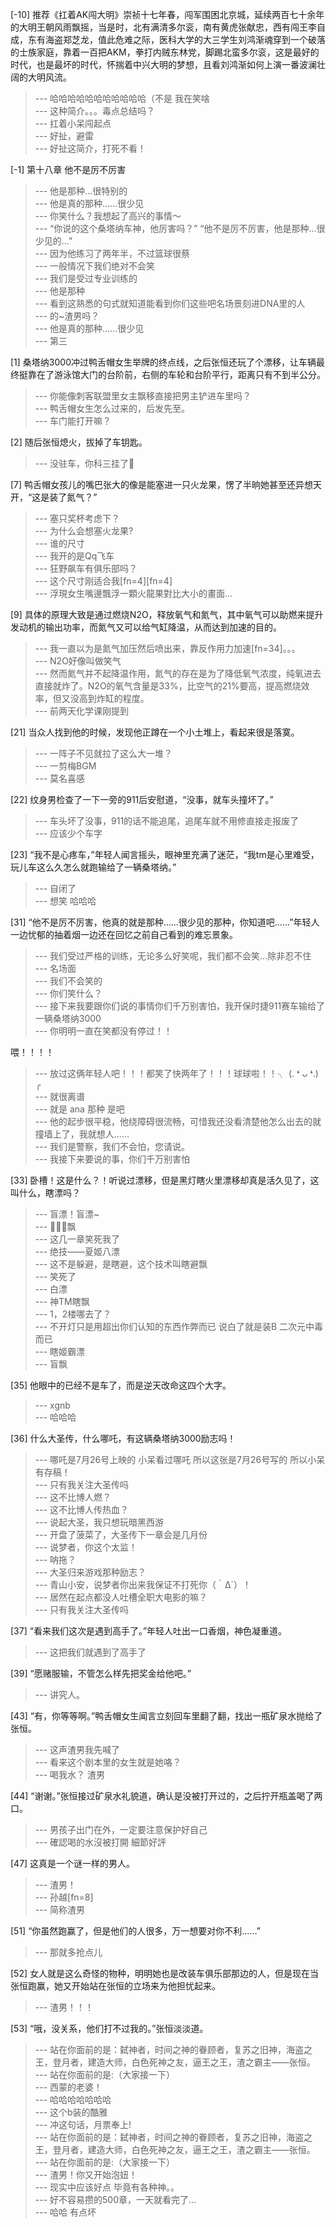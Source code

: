 
[-10] 推荐《扛着AK闯大明》崇祯十七年春，闯军围困北京城，延续两百七十余年的大明王朝风雨飘摇，当是时，北有满清多尔衮，南有黄虎张献忠，西有闯王李自成，东有海盗郑芝龙，值此危难之际，医科大学的大三学生刘鸿渐魂穿到一个破落的士族家庭，靠着一百把AKM，拳打内贼东林党，脚踢北蛮多尔衮，这是最好的时代，也是最坏的时代，怀揣着中兴大明的梦想，且看刘鸿渐如何上演一番波澜壮阔的大明风流。
>--- 哈哈哈哈哈哈哈哈哈哈哈（不是 我在笑啥<br>
>--- 这种简介。。。毒点总结吗？<br>
>--- 扛着小呆闯起点<br>
>--- 好扯，避雷<br>
>--- 好扯这简介，打死不看！<br>

[-1] 第十八章 他不是厉不厉害
>--- 他是那种…很特别的<br>
>--- 他是真的那种……很少见<br>
>--- 你笑什么？我想起了高兴的事情～<br>
>--- “你说的这个桑塔纳车神，他厉害吗？”
“他不是厉不厉害，他是那种…很少见的…”<br>
>--- 因为他练习了两年半，不过篮球很蔡<br>
>--- 一般情况下我们绝对不会笑<br>
>--- 我们是受过专业训练的<br>
>--- 他是那种<br>
>--- 看到这熟悉的句式就知道能看到你们这些吧名场景刻进DNA里的人<br>
>--- 的~渣男吗？<br>
>--- 他是真的那种……很少见<br>
>--- 第三<br>

[1] 桑塔纳3000冲过鸭舌帽女生举牌的终点线，之后张恒还玩了个漂移，让车辆最终挺靠在了游泳馆大门的台阶前，右侧的车轮和台阶平行，距离只有不到半公分。
>--- 你能像刺客联盟里女主飘移直接把男主铲进车里吗？<br>
>--- 鸭舌帽女生怎么过来的，后发先至。<br>
>--- 车门能打开嘛？<br>

[2] 随后张恒熄火，拔掉了车钥匙。
>--- 没驻车，你科三挂了🐶<br>

[7] 鸭舌帽女孩儿的嘴巴张大的像是能塞进一只火龙果，愣了半晌她甚至还异想天开，“这是装了氮气？”
>--- 塞只奖杯考虑下？<br>
>--- 为什么会想塞火龙果?<br>
>--- 谁的尺寸<br>
>--- 我开的是Qq飞车<br>
>--- 狂野飙车有俱乐部吗？<br>
>--- 这个尺寸刚适合我[fn=4][fn=4]<br>
>--- 浮現女生嘴邊飄浮一顆火龍果對比大小的畫面...<br>

[9] 具体的原理大致是通过燃烧N2O，释放氧气和氮气，其中氧气可以助燃来提升发动机的输出功率，而氮气又可以给气缸降温，从而达到加速的目的。
>--- 我一直以为是氮气加压然后喷出来，靠反作用力加速[fn=34]。。。<br>
>--- N2O好像叫做笑气<br>
>--- 然而氮气并不起降温作用，氮气的存在是为了降低氧气浓度，纯氧进去直接就炸了。N2O的氧气含量是33%，比空气的21%要高，提高燃烧效率，但又没高到炸缸的程度。<br>
>--- 前两天化学课刚提到<br>

[21] 当众人找到他的时候，发现他正蹲在一个小土堆上，看起来很是落寞。
>--- 一阵子不见就拉了这么大一堆？<br>
>--- 一剪梅BGM<br>
>--- 莫名喜感<br>

[22] 纹身男检查了一下一旁的911后安慰道，“没事，就车头撞坏了。”
>--- 车头坏了没事，911的话不能追尾，追尾车就不用修直接走报废了<br>
>--- 应该少个车字<br>

[23] “我不是心疼车，”年轻人闻言摇头，眼神里充满了迷茫，“我tm是心里难受，玩儿车这么久怎么就跑输给了一辆桑塔纳。”
>--- 自闭了<br>
>--- 想笑 哈哈哈<br>

[31] “他不是厉不厉害，他真的就是那种……很少见的那种，你知道吧……”年轻人一边忧郁的抽着烟一边还在回忆之前自己看到的难忘景象。
>--- 我们受过严格的训练，无论多么好笑呢，我们都不会笑…除非忍不住<br>
>--- 名场面<br>
>--- 我们不会笑的<br>
>--- 你们笑什么？<br>
>--- 接下来我要跟你们说的事情你们千万别害怕，我开保时捷911赛车输给了一辆桑塔纳3000<br>
>--- 你明明一直在笑都没有停过！！

喂！！！！<br>
>--- 放过这俩年轻人吧！！！都笑了快两年了！！！球球啦！！╮ (. ❛ ᴗ ❛.) ╭<br>
>--- 就很离谱<br>
>--- 就是 ana 那种 是吧<br>
>--- 他的起步很平稳，他绕障碍很流畅，可惜我还没看清楚他怎么出去的就撞墙上了，我就想人……<br>
>--- 我们是警察，我们不会怕，您请说。<br>
>--- 我接下来要说的事，你们千万别害怕<br>

[33] 卧槽！这是什么？！听说过漂移，但是黑灯瞎火里漂移却真是活久见了，这叫什么，瞎漂吗？
>--- 盲漂！盲漂~<br>
>--- 🦐🐔🎱飘<br>
>--- 这几一章笑死我了<br>
>--- 绝技——夏姬八漂<br>
>--- 这不是躲避，是瞎避，这个技术叫瞎避飘<br>
>--- 笑死了<br>
>--- 白漂<br>
>--- 神TM瞎飘<br>
>--- 1，2楼哪去了？<br>
>--- 不开灯只是用超出你们认知的东西作弊而已  说白了就是装B  二次元中毒而已<br>
>--- 瞎姬霸漂<br>
>--- 盲飘<br>

[35] 他眼中的已经不是车了，而是逆天改命这四个大字。
>--- xgnb<br>
>--- 哈哈哈<br>

[36] 什么大圣传，什么哪吒，有这辆桑塔纳3000励志吗！
>--- 哪吒是7月26号上映的
小呆看过哪吒
所以这张是7月26号写的
所以小呆有存稿！<br>
>--- 只有我关注大圣传吗<br>
>--- 这不比博人燃？<br>
>--- 这不比博人传热血？<br>
>--- 说起大圣，我只想玩暗黑西游<br>
>--- 开盘了菠菜了，大圣传下一章会是几月份<br>
>--- 说梦者，你这个太监！<br>
>--- 呐拖？<br>
>--- 大圣归来游戏那种励志？<br>
>--- 青山小安，说梦者你出来我保证不打死你（｀Δ´）！<br>
>--- 居然在起点都没人吐槽全职大电影的嘛？<br>
>--- 只有我关注大圣传吗<br>

[37] “看来我们这次是遇到高手了。”年轻人吐出一口香烟，神色凝重道。
>--- 这把我们就遇到了高手了<br>

[39] “愿赌服输，不管怎么样先把奖金给他吧。”
>--- 讲究人。<br>

[43] “有，你等等啊。”鸭舌帽女生闻言立刻回车里翻了翻，找出一瓶矿泉水抛给了张恒。
>--- 这声渣男我先喊了<br>
>--- 看来这个剧本里的女生就是她咯？<br>
>--- 喝我水？
渣男<br>

[44] “谢谢。”张恒接过矿泉水礼貌道，确认是没被打开过的，之后拧开瓶盖喝了两口。
>--- 男孩子出门在外，一定要注意保护好自己<br>
>--- 確認喝的水沒被打開 細節好評<br>

[47] 这真是一个谜一样的男人。
>--- 渣男！<br>
>--- 孙越[fn=8]<br>
>--- 简称渣男<br>

[51] “你虽然跑赢了，但是他们的人很多，万一想要对你不利……”
>--- 那就多抢点儿<br>

[52] 女人就是这么奇怪的物种，明明她也是改装车俱乐部那边的人，但是现在当张恒跑赢，她又开始站在张恒的立场来为他担忧起来。
>--- 渣男！！！<br>

[53] “哦，没关系，他们打不过我的。”张恒淡淡道。
>--- 站在你面前的是：弑神者，时间之神的眷顾者，复苏之旧神，海盗之王，登月者，建造大师，白色死神之友，逼王之王，渣之霸主——张恒。<br>
>--- 站在你面前的是:（大家接一下）<br>
>--- 西蒙的老婆！<br>
>--- 哈哈哈哈哈哈哈<br>
>--- 这个b装的酷雅<br>
>--- 冲这句话，月票奉上!<br>
>--- 站在你面前的是：弑神者，时间之神的眷顾者，复苏之旧神，海盗之王，登月者，建造大师，白色死神之友，逼王之王，渣之霸主——张恒。<br>
>--- 站在你面前的是:（大家接一下）<br>
>--- 渣男！你又开始泡妞！<br>
>--- 现实中应该好点 毕竟有各种神。。<br>
>--- 好不容易攒的500章，一天就看完了…<br>
>--- 哈哈 有点坏<br>

